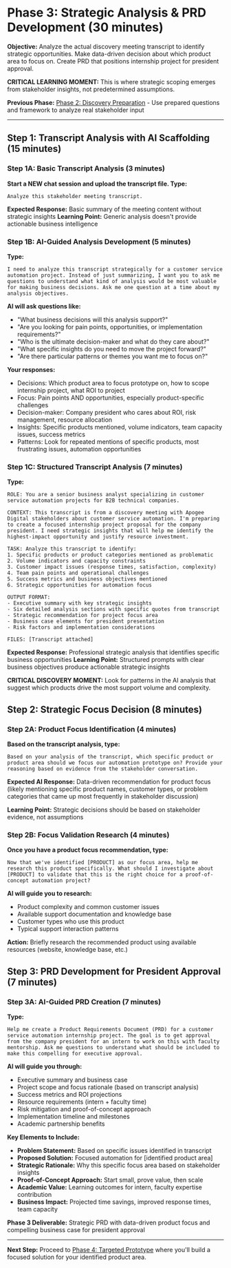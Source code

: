 # Phase 3: Strategic Analysis & PRD Development (30 minutes)

**Objective:** Analyze the actual discovery meeting transcript to identify strategic opportunities. Make data-driven decision about which product area to focus on. Create PRD that positions internship project for president approval.

**CRITICAL LEARNING MOMENT:** This is where strategic scoping emerges from stakeholder insights, not predetermined assumptions.

**Previous Phase:** [Phase 2: Discovery Preparation](./phase2_discovery.md) - Use prepared questions and framework to analyze real stakeholder input

---

## Step 1: Transcript Analysis with AI Scaffolding (15 minutes)

### Step 1A: Basic Transcript Analysis (3 minutes)
**Start a NEW chat session and upload the transcript file. Type:**
```
Analyze this stakeholder meeting transcript.
```

**Expected Response:** Basic summary of the meeting content without strategic insights
**Learning Point:** Generic analysis doesn't provide actionable business intelligence

### Step 1B: AI-Guided Analysis Development (5 minutes)
**Type:**
```
I need to analyze this transcript strategically for a customer service automation project. Instead of just summarizing, I want you to ask me questions to understand what kind of analysis would be most valuable for making business decisions. Ask me one question at a time about my analysis objectives.
```

**AI will ask questions like:**
- "What business decisions will this analysis support?"
- "Are you looking for pain points, opportunities, or implementation requirements?"
- "Who is the ultimate decision-maker and what do they care about?"
- "What specific insights do you need to move the project forward?"
- "Are there particular patterns or themes you want me to focus on?"

**Your responses:**
- Decisions: Which product area to focus prototype on, how to scope internship project, what ROI to project
- Focus: Pain points AND opportunities, especially product-specific challenges
- Decision-maker: Company president who cares about ROI, risk management, resource allocation
- Insights: Specific products mentioned, volume indicators, team capacity issues, success metrics
- Patterns: Look for repeated mentions of specific products, most frustrating issues, automation opportunities

### Step 1C: Structured Transcript Analysis (7 minutes)
**Type:**
```
ROLE: You are a senior business analyst specializing in customer service automation projects for B2B technical companies.

CONTEXT: This transcript is from a discovery meeting with Apogee Digital stakeholders about customer service automation. I'm preparing to create a focused internship project proposal for the company president. I need strategic insights that will help me identify the highest-impact opportunity and justify resource investment.

TASK: Analyze this transcript to identify:
1. Specific products or product categories mentioned as problematic
2. Volume indicators and capacity constraints 
3. Customer impact issues (response times, satisfaction, complexity)
4. Team pain points and operational challenges
5. Success metrics and business objectives mentioned
6. Strategic opportunities for automation focus

OUTPUT FORMAT:
- Executive summary with key strategic insights
- Six detailed analysis sections with specific quotes from transcript
- Strategic recommendation for project focus area
- Business case elements for president presentation
- Risk factors and implementation considerations

FILES: [Transcript attached]
```

**Expected Response:** Professional strategic analysis that identifies specific business opportunities
**Learning Point:** Structured prompts with clear business objectives produce actionable strategic insights

**CRITICAL DISCOVERY MOMENT:** Look for patterns in the AI analysis that suggest which products drive the most support volume and complexity.

## Step 2: Strategic Focus Decision (8 minutes)

### Step 2A: Product Focus Identification (4 minutes)
**Based on the transcript analysis, type:**
```
Based on your analysis of the transcript, which specific product or product area should we focus our automation prototype on? Provide your reasoning based on evidence from the stakeholder conversation.
```

**Expected AI Response:** Data-driven recommendation for product focus (likely mentioning specific product names, customer types, or problem categories that came up most frequently in stakeholder discussion)

**Learning Point:** Strategic decisions should be based on stakeholder evidence, not assumptions

### Step 2B: Focus Validation Research (4 minutes)
**Once you have a product focus recommendation, type:**
```
Now that we've identified [PRODUCT] as our focus area, help me research this product specifically. What should I investigate about [PRODUCT] to validate that this is the right choice for a proof-of-concept automation project?
```

**AI will guide you to research:**
- Product complexity and common customer issues
- Available support documentation and knowledge base
- Customer types who use this product
- Typical support interaction patterns

**Action:** Briefly research the recommended product using available resources (website, knowledge base, etc.)

## Step 3: PRD Development for President Approval (7 minutes)

### Step 3A: AI-Guided PRD Creation (7 minutes)
**Type:**
```
Help me create a Product Requirements Document (PRD) for a customer service automation internship project. The goal is to get approval from the company president for an intern to work on this with faculty mentorship. Ask me questions to understand what should be included to make this compelling for executive approval.
```

**AI will guide you through:**
- Executive summary and business case
- Project scope and focus rationale (based on transcript analysis)
- Success metrics and ROI projections
- Resource requirements (intern + faculty time)
- Risk mitigation and proof-of-concept approach
- Implementation timeline and milestones
- Academic partnership benefits

**Key Elements to Include:**
- **Problem Statement:** Based on specific issues identified in transcript
- **Proposed Solution:** Focused automation for [identified product area]
- **Strategic Rationale:** Why this specific focus area based on stakeholder insights
- **Proof-of-Concept Approach:** Start small, prove value, then scale
- **Academic Value:** Learning outcomes for intern, faculty expertise contribution
- **Business Impact:** Projected time savings, improved response times, team capacity

**Phase 3 Deliverable:** Strategic PRD with data-driven product focus and compelling business case for president approval

---

**Next Step:** Proceed to [Phase 4: Targeted Prototype](./phase4_prototype.md) where you'll build a focused solution for your identified product area.